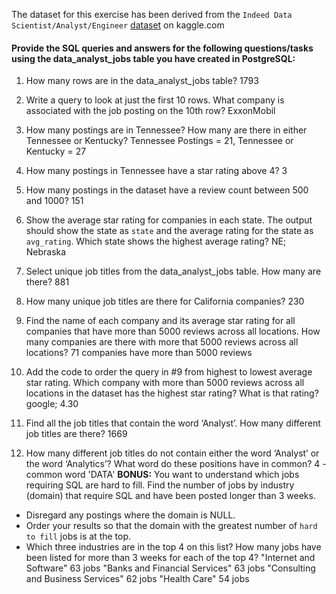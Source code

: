 The dataset for this exercise has been derived from the `Indeed Data Scientist/Analyst/Engineer` [dataset](https://www.kaggle.com/elroyggj/indeed-dataset-data-scientistanalystengineer) on kaggle.com  

#### Provide the SQL queries and answers for the following questions/tasks using the data_analyst_jobs table you have created in PostgreSQL:

1.	How many rows are in the data_analyst_jobs table?
1793

2.	Write a query to look at just the first 10 rows. What company is associated with the job posting on the 10th row?
ExxonMobil

3.	How many postings are in Tennessee? How many are there in either Tennessee or Kentucky?
Tennessee Postings = 21, Tennessee or Kentucky = 27
4.	How many postings in Tennessee have a star rating above 4?
3
5.	How many postings in the dataset have a review count between 500 and 1000?
151
6.	Show the average star rating for companies in each state. The output should show the state as `state` and the average rating for the state as `avg_rating`. Which state shows the highest average rating?
NE; Nebraska

7.	Select unique job titles from the data_analyst_jobs table. How many are there?
881
8.	How many unique job titles are there for California companies?
230
9.	Find the name of each company and its average star rating for all companies that have more than 5000 reviews across all locations. How many companies are there with more that 5000 reviews across all locations?
71 companies have more than 5000 reviews
10.	Add the code to order the query in #9 from highest to lowest average star rating. Which company with more than 5000 reviews across all locations in the dataset has the highest star rating? What is that rating?
google; 4.30
11.	Find all the job titles that contain the word ‘Analyst’. How many different job titles are there?
1669
12.	How many different job titles do not contain either the word ‘Analyst’ or the word ‘Analytics’? What word do these positions have in common?
4 - common word 'DATA'
**BONUS:**
You want to understand which jobs requiring SQL are hard to fill. Find the number of jobs by industry (domain) that require SQL and have been posted longer than 3 weeks.
 - Disregard any postings where the domain is NULL.
 - Order your results so that the domain with the greatest number of `hard to fill` jobs is at the top.
  - Which three industries are in the top 4 on this list? How many jobs have been listed for more than 3 weeks for each of the top 4?
"Internet and Software"	63 jobs
"Banks and Financial Services"	63 jobs
"Consulting and Business Services"	62 jobs
"Health Care"	54 jobs
